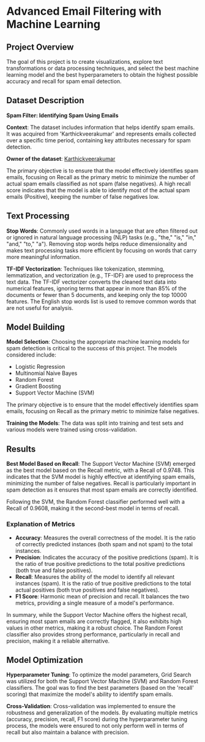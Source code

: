 # Advanced Email Filtering with Machine Learning

## Project Overview

The goal of this project is to create visualizations, explore text transformations or data processing techniques, and select the best machine learning model and the best hyperparameters to obtain the highest possible accuracy and recall for spam email detection.

## Dataset Description

**Spam Filter: Identifying Spam Using Emails**

**Context**: The dataset includes information that helps identify spam emails. It was acquired from 'Karthickveerakumar' and represents emails collected over a specific time period, containing key attributes necessary for spam detection.

**Owner of the dataset**: [Karthickveerakumar](https://www.kaggle.com/karthickveerakumar)

The primary objective is to ensure that the model effectively identifies spam emails, focusing on Recall as the primary metric to minimize the number of actual spam emails classified as not spam (false negatives). A high recall score indicates that the model is able to identify most of the actual spam emails (Positive), keeping the number of false negatives low.

## Text Processing

**Stop Words**: Commonly used words in a language that are often filtered out or ignored in natural language processing (NLP) tasks (e.g., "the," "is," "in," "and," "to," "a"). Removing stop words helps reduce dimensionality and makes text processing tasks more efficient by focusing on words that carry more meaningful information.

**TF-IDF Vectorization**: Techniques like tokenization, stemming, lemmatization, and vectorization (e.g., TF-IDF) are used to preprocess the text data. The TF-IDF vectorizer converts the cleaned text data into numerical features, ignoring terms that appear in more than 85% of the documents or fewer than 5 documents, and keeping only the top 10000 features. The English stop words list is used to remove common words that are not useful for analysis.

## Model Building

**Model Selection**: Choosing the appropriate machine learning models for spam detection is critical to the success of this project. The models considered include:

- Logistic Regression
- Multinomial Naive Bayes
- Random Forest
- Gradient Boosting
- Support Vector Machine (SVM)

The primary objective is to ensure that the model effectively identifies spam emails, focusing on Recall as the primary metric to minimize false negatives.

**Training the Models**: The data was split into training and test sets and various models were trained using cross-validation.

## Results

**Best Model Based on Recall**: The Support Vector Machine (SVM) emerged as the best model based on the Recall metric, with a Recall of 0.9748. This indicates that the SVM model is highly effective at identifying spam emails, minimizing the number of false negatives. Recall is particularly important in spam detection as it ensures that most spam emails are correctly identified.

Following the SVM, the Random Forest classifier performed well with a Recall of 0.9608, making it the second-best model in terms of recall.

### Explanation of Metrics

- **Accuracy**: Measures the overall correctness of the model. It is the ratio of correctly predicted instances (both spam and not spam) to the total instances.
- **Precision**: Indicates the accuracy of the positive predictions (spam). It is the ratio of true positive predictions to the total positive predictions (both true and false positives).
- **Recall**: Measures the ability of the model to identify all relevant instances (spam). It is the ratio of true positive predictions to the total actual positives (both true positives and false negatives).
- **F1 Score**: Harmonic mean of precision and recall. It balances the two metrics, providing a single measure of a model's performance.

In summary, while the Support Vector Machine offers the highest recall, ensuring most spam emails are correctly flagged, it also exhibits high values in other metrics, making it a robust choice. The Random Forest classifier also provides strong performance, particularly in recall and precision, making it a reliable alternative.

## Model Optimization

**Hyperparameter Tuning**: To optimize the model parameters, Grid Search was utilized for both the Support Vector Machine (SVM) and Random Forest classifiers. The goal was to find the best parameters (based on the 'recall' scoring) that maximize the model's ability to identify spam emails.

**Cross-Validation**: Cross-validation was implemented to ensure the robustness and generalization of the models. By evaluating multiple metrics (accuracy, precision, recall, F1 score) during the hyperparameter tuning process, the models were ensured to not only perform well in terms of recall but also maintain a balance with precision.

